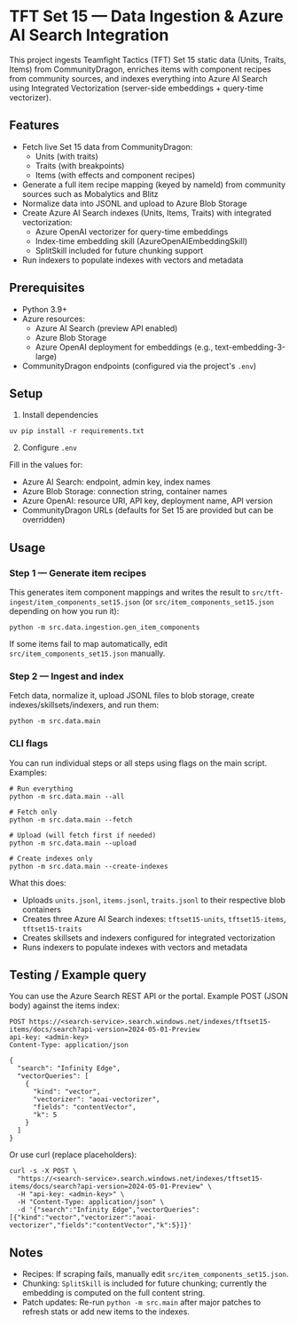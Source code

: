 # TFT Set 15 — Data Ingestion & Azure AI Search Integration

This project ingests Teamfight Tactics (TFT) Set 15 static data (Units, Traits, Items) from CommunityDragon, enriches items with component recipes from community sources, and indexes everything into Azure AI Search using Integrated Vectorization (server-side embeddings + query-time vectorizer).

## Features

- Fetch live Set 15 data from CommunityDragon:
  - Units (with traits)
  - Traits (with breakpoints)
  - Items (with effects and component recipes)
- Generate a full item recipe mapping (keyed by nameId) from community sources such as Mobalytics and Blitz
- Normalize data into JSONL and upload to Azure Blob Storage
- Create Azure AI Search indexes (Units, Items, Traits) with integrated vectorization:
  - Azure OpenAI vectorizer for query-time embeddings
  - Index-time embedding skill (AzureOpenAIEmbeddingSkill)
  - SplitSkill included for future chunking support
- Run indexers to populate indexes with vectors and metadata

## Prerequisites

- Python 3.9+
- Azure resources:
  - Azure AI Search (preview API enabled)
  - Azure Blob Storage
  - Azure OpenAI deployment for embeddings (e.g., text-embedding-3-large)
- CommunityDragon endpoints (configured via the project's `.env`)

## Setup

1. Install dependencies

```
uv pip install -r requirements.txt
```

2. Configure `.env`

Fill in the values for:

- Azure AI Search: endpoint, admin key, index names
- Azure Blob Storage: connection string, container names
- Azure OpenAI: resource URI, API key, deployment name, API version
- CommunityDragon URLs (defaults for Set 15 are provided but can be overridden)

## Usage

### Step 1 — Generate item recipes

This generates item component mappings and writes the result to `src/tft-ingest/item_components_set15.json` (or `src/item_components_set15.json` depending on how you run it):

```
python -m src.data.ingestion.gen_item_components
```

If some items fail to map automatically, edit `src/item_components_set15.json` manually.

### Step 2 — Ingest and index

Fetch data, normalize it, upload JSONL files to blob storage, create indexes/skillsets/indexers, and run them:

```
python -m src.data.main
```

### CLI flags

You can run individual steps or all steps using flags on the main script. Examples:

```
# Run everything
python -m src.data.main --all

# Fetch only
python -m src.data.main --fetch

# Upload (will fetch first if needed)
python -m src.data.main --upload

# Create indexes only
python -m src.data.main --create-indexes
```

What this does:

- Uploads `units.jsonl`, `items.jsonl`, `traits.jsonl` to their respective blob containers
- Creates three Azure AI Search indexes: `tftset15-units`, `tftset15-items`, `tftset15-traits`
- Creates skillsets and indexers configured for integrated vectorization
- Runs indexers to populate indexes with vectors and metadata

## Testing / Example query

You can use the Azure Search REST API or the portal. Example POST (JSON body) against the items index:

```
POST https://<search-service>.search.windows.net/indexes/tftset15-items/docs/search?api-version=2024-05-01-Preview
api-key: <admin-key>
Content-Type: application/json

{
  "search": "Infinity Edge",
  "vectorQueries": [
    {
      "kind": "vector",
      "vectorizer": "aoai-vectorizer",
      "fields": "contentVector",
      "k": 5
    }
  ]
}
```

Or use curl (replace placeholders):

```
curl -s -X POST \
  "https://<search-service>.search.windows.net/indexes/tftset15-items/docs/search?api-version=2024-05-01-Preview" \
  -H "api-key: <admin-key>" \
  -H "Content-Type: application/json" \
  -d '{"search":"Infinity Edge","vectorQueries":[{"kind":"vector","vectorizer":"aoai-vectorizer","fields":"contentVector","k":5}]}'
```

## Notes

- Recipes: If scraping fails, manually edit `src/item_components_set15.json`.
- Chunking: `SplitSkill` is included for future chunking; currently the embedding is computed on the full content string.
- Patch updates: Re-run `python -m src.main` after major patches to refresh stats or add new items to the indexes.
